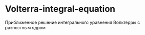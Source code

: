 # Volterra-integral-equation
Приближенное решение интегрального уравнения Вольтерры с разностным ядром
